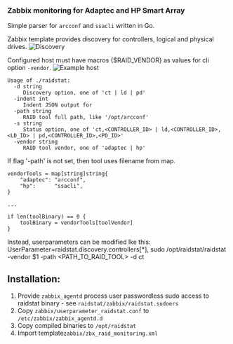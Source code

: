 ### Zabbix monitoring for Adaptec and HP Smart Array
Simple parser for `arcconf` and `ssacli` written in Go.

Zabbix template provides discovery for controllers, logical and physical drives.
![Discovery](https://user-images.githubusercontent.com/31385755/65332764-f9f3f380-dbc7-11e9-9d08-9a2e5bc236bf.png)

Configured host must have macros {$RAID_VENDOR} as values for cli option `-vendor`.
![Example host](https://user-images.githubusercontent.com/31385755/65949183-5cf54e00-e444-11e9-9070-ef570a53c7e4.png)

```
Usage of ./raidstat:
  -d string
     Discovery option, one of 'ct | ld | pd'
  -indent int
     Indent JSON output for 
  -path string 
     RAID tool full path, like '/opt/arcconf'
  -s string
     Status option, one of 'ct,<CONTROLLER_ID> | ld,<CONTROLLER_ID>,<LD_ID> | pd,<CONTROLLER_ID>,<PD_ID>'
  -vendor string
     RAID tool vendor, one of 'adaptec | hp'
```
If flag '-path' is not set, then tool uses filename from map.
```
vendorTools = map[string]string{
    "adaptec": "arcconf",
    "hp":      "ssacli",
}

...

if len(toolBinary) == 0 {
    toolBinary = vendorTools[toolVendor]
}
```
Instead, userparameters can be modified lke this:  
UserParameter=raidstat.discovery.controllers[*], sudo /opt/raidstat/raidstat -vendor $1 -path <PATH_TO_RAID_TOOL> -d ct

## Installation:

1. Provide `zabbix_agentd` process user passwordless sudo access to raidstat binary - see `raidstat/zabbix/raidstat.sudoers`
2. Copy `zabbix/userparameter_raidstat.conf` to `/etc/zabbix/zabbix_agentd.d`
3. Copy compiled binaries to `/opt/raidstat`
4. Import template`zabbix/zbx_raid_monitoring.xml`
